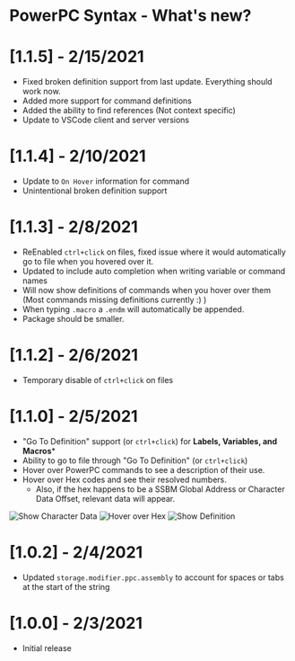 # PowerPC Syntax - What's new?
# [1.1.5] - 2/15/2021
- Fixed broken definition support from last update. Everything should work now. 
- Added more support for command definitions
- Added the ability to find references (Not context specific)
- Update to VSCode client and server versions

# [1.1.4] - 2/10/2021
- Update to `On Hover` information for command
- Unintentional broken definition support

# [1.1.3] - 2/8/2021
- ReEnabled  `ctrl+click` on files, fixed issue where it would automatically go to file when you hovered over it.
- Updated to include auto completion when writing variable or command names
- Will now show definitions of commands when you hover over them (Most commands missing definitions currently :) )
- When typing `.macro` a `.endm` will automatically be appended.
- Package should be smaller.

# [1.1.2] - 2/6/2021
- Temporary disable of `ctrl+click` on files
# [1.1.0] - 2/5/2021
- "Go To Definition" support (or `ctrl+click`) for **Labels, Variables, and Macros***
- Ability to go to file through "Go To Definition" (or `ctrl+click`)
- Hover over PowerPC commands to see a description of their use.
- Hover over Hex codes and see their resolved numbers.
    - Also, if the hex happens to be a SSBM Global Address or Character Data Offset, relevant data will appear.

![Show Character Data](https://i.imgur.com/qSrycj3.png)
![Hover over Hex](https://i.imgur.com/WRacdNW.png)
![Show Definition](https://i.imgur.com/ZUAqKjJ.png)

# [1.0.2] - 2/4/2021
- Updated `storage.modifier.ppc.assembly` to account for spaces or tabs at the start of the string

# [1.0.0] - 2/3/2021
- Initial release

